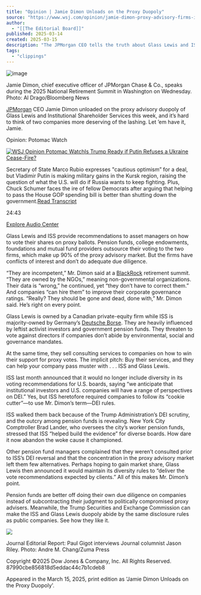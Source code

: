 ```yaml
---
title: "Opinion | Jamie Dimon Unloads on the Proxy Duopoly"
source: "https://www.wsj.com/opinion/jamie-dimon-proxy-advisory-firms-iss-glass-lewis-08694389?mod=hp_opin_pos_3#cxrecs_s"
author:
  - "[[The Editorial Board]]"
published: 2025-03-14
created: 2025-03-15
description: "The JPMorgan CEO tells the truth about Glass Lewis and ISS."
tags:
  - "clippings"
---
```

![image](https://opinion-images.wsj.net/im-15742652/?size=1.5)

Jamie Dimon, chief executive officer of JPMorgan Chase & Co., speaks during the 2025 National Retirement Summit in Washington on Wednesday. Photo: Al Drago/Bloomberg News

[JPMorgan](https://www.wsj.com/market-data/quotes/JPM) CEO Jamie Dimon unloaded on the proxy advisory duopoly of Glass Lewis and Institutional Shareholder Services this week, and it’s hard to think of two companies more deserving of the lashing. Let ’em have it, Jamie.

<audio id="audio-tag-audio-C526E1CE-A8BB-4535-9C4C-628997555AE7" src="https://traffic.megaphone.fm/WSJ6771692961.mp3?updated=1741996260" title="Is Trump Ready if Putin Refuses a Ukraine Cease-Fire?" data-guid="C526E1CE-A8BB-4535-9C4C-628997555AE7">Your browser does not support the audio tag.</audio>

Opinion: Potomac Watch

[![WSJ Opinion Potomac Watch](https://images.wsj.net/im-946945?height=60&size=1&pixel_ratio=1)](https://www.wsj.com/podcasts/opinion-potomac-watch)[Is Trump Ready if Putin Refuses a Ukraine Cease-Fire?](https://www.wsj.com/podcasts/opinion-potomac-watch/is-trump-ready-if-putin-refuses-a-ukraine-cease-fire/C526E1CE-A8BB-4535-9C4C-628997555AE7)

Secretary of State Marco Rubio expresses "cautious optimism” for a deal, but Vladimir Putin is making military gains in the Kursk region, raising the question of what the U.S. will do if Russia wants to keep fighting. Plus, Chuck Schumer faces the ire of fellow Democrats after arguing that helping to pass the House GOP spending bill is better than shutting down the government.[Read Transcript](https://www.wsj.com/podcasts/opinion-potomac-watch/is-trump-ready-if-putin-refuses-a-ukraine-cease-fire/C526E1CE-A8BB-4535-9C4C-628997555AE7)

24:43

[Explore Audio Center](https://www.wsj.com/audio?mod=rtmExplore)

Glass Lewis and ISS provide recommendations to asset managers on how to vote their shares on proxy ballots. Pension funds, college endowments, foundations and mutual fund providers outsource their voting to the two firms, which make up 90% of the proxy advisory market. But the firms have conflicts of interest and don’t do adequate due diligence.

“They are incompetent,” Mr. Dimon said at a [BlackRock](https://www.wsj.com/market-data/quotes/BLK) retirement summit. “They are owned by the NGOs,” meaning non-governmental organizations. Their data is “wrong,” he continued, yet “they don’t have to correct them.” And companies “can hire them” to improve their corporate governance ratings. “Really? They should be gone and dead, done with,” Mr. Dimon said. He’s right on every point.

Glass Lewis is owned by a Canadian private-equity firm while ISS is majority-owned by Germany’s [Deutsche Borse](https://www.wsj.com/market-data/quotes/XE/XETR/DB1). They are heavily influenced by leftist activist investors and government pension funds. They threaten to vote against directors if companies don’t abide by environmental, social and governance mandates.

At the same time, they sell consulting services to companies on how to win their support for proxy votes. The implicit pitch: Buy their services, and they can help your company pass muster with . . . ISS and Glass Lewis.

ISS last month announced that it would no longer include diversity in its voting recommendations for U.S. boards, saying “we anticipate that institutional investors and U.S. companies will have a range of perspectives on DEI.” Yes, but ISS heretofore required companies to follow its “cookie cutter”—to use Mr. Dimon’s term—DEI rules.

ISS walked them back because of the Trump Administration’s DEI scrutiny, and the outcry among pension funds is revealing. New York City Comptroller Brad Lander, who oversees the city’s worker pension funds, stressed that ISS “helped build the evidence” for diverse boards. How dare it now abandon the woke cause it championed.

Other pension fund managers complained that they weren’t consulted prior to ISS’s DEI reversal and that the concentration in the proxy advisory market left them few alternatives. Perhaps hoping to gain market share, Glass Lewis then announced it would maintain its diversity rules to “deliver the vote recommendations expected by clients.” All of this makes Mr. Dimon’s point.

Pension funds are better off doing their own due diligence on companies instead of subcontracting their judgment to politically compromised proxy advisers. Meanwhile, the Trump Securities and Exchange Commission can make the ISS and Glass Lewis duopoly abide by the same disclosure rules as public companies. See how they like it.

![](https://m.wsj.net/video/20250126/64bac550-22ba-4377-8e9e-9ca72d660eba/1/thumbstrip.jpg)

Journal Editorial Report: Paul Gigot interviews Journal columnist Jason Riley. Photo: Andre M. Chang/Zuma Press

Copyright ©2025 Dow Jones & Company, Inc. All Rights Reserved. 87990cbe856818d5eddac44c7b1cdeb8

Appeared in the March 15, 2025, print edition as 'Jamie Dimon Unloads on the Proxy Duopoly'.